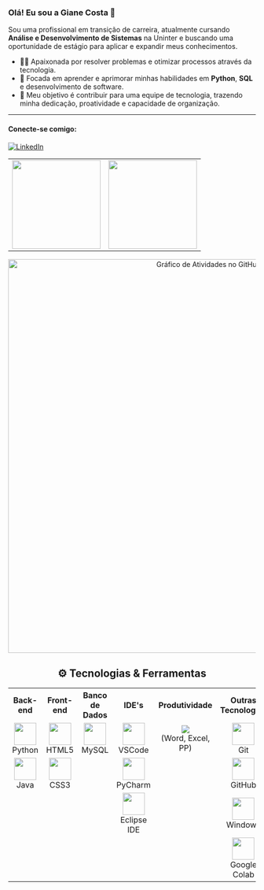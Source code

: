 ### Olá! Eu sou a Giane Costa 👋

Sou uma profissional em transição de carreira, atualmente cursando **Análise e Desenvolvimento de Sistemas** na Uninter e buscando uma oportunidade de estágio para aplicar e expandir meus conhecimentos.

- 👩‍💻 Apaixonada por resolver problemas e otimizar processos através da tecnologia.
- 🌱 Focada em aprender e aprimorar minhas habilidades em **Python**, **SQL** e desenvolvimento de software.
- 🎯 Meu objetivo é contribuir para uma equipe de tecnologia, trazendo minha dedicação, proatividade e capacidade de organização.

---

#### Conecte-se comigo:
[![LinkedIn](https://img.shields.io/badge/LinkedIn-0077B5?style=for-the-badge&logo=linkedin&logoColor=white)](https://www.linkedin.com/in/giane-costa/)

<table align="center">
  <tr>
    <td align="center">
      <img height="180em" src="https://github-readme-stats.vercel.app/api?username=Giane10&show_icons=true&theme=dracula&include_all_commits=true&count_private=true"/>
    </td>
    <td align="center">
      <img height="180em" src="https://github-readme-stats.vercel.app/api/top-langs/?username=Giane10&layout=compact&langs_count=7&theme=dracula"/>
    </td>
  </tr>
</table>

<div align="center">
  <img width="800" src="https://github-readme-activity-graph.vercel.app/graph?username=Giane10&theme=dracula" alt="Gráfico de Atividades no GitHub"/>
</div>

<h2 align="center">⚙️ Tecnologias & Ferramentas</h2>
<table align="center">
  <tr align="center">
    <th>Back-end</th>
    <th>Front-end</th>
    <th>Banco de Dados</th>
    <th>IDE's</th>
    <th>Produtividade</th>
    <th>Outras Tecnologias</th>
  </tr>
  
  <tr align="center">
    <td>
      <img src="https://cdn.jsdelivr.net/gh/devicons/devicon/icons/python/python-original.svg" width="45" height="45"/>
      <br>Python
    </td>
    <td>
      <img src="https://cdn.jsdelivr.net/gh/devicons/devicon/icons/html5/html5-original.svg" width="45" height="45"/>
      <br>HTML5
    </td>
    <td>
      <img src="https://cdn.jsdelivr.net/gh/devicons/devicon/icons/mysql/mysql-original.svg" width="45" height="45"/>
      <br>MySQL
    </td>
    <td>
      <img src="https://cdn.jsdelivr.net/gh/devicons/devicon/icons/vscode/vscode-original.svg" width="45" height="45"/>
      <br>VSCode
    </td>
    <td>
      <img src="https://img.shields.io/badge/Microsoft_Office-D83B01?style=for-the-badge&logo=microsoft-office&logoColor=white">
      <br>(Word, Excel, PP)
    </td>
    <td>
      <img src="https://cdn.jsdelivr.net/gh/devicons/devicon/icons/git/git-original.svg" width="45" height="45"/>
      <br>Git
    </td>
  </tr>

  <tr align="center">
    <td>
      <img src="https://cdn.jsdelivr.net/gh/devicons/devicon/icons/java/java-original.svg" width="45" height="45"/>
      <br>Java
    </td>
    <td>
      <img src="https://cdn.jsdelivr.net/gh/devicons/devicon/icons/css3/css3-original.svg" width="45" height="45"/>
      <br>CSS3
    </td>
    <td>
      </td>
    <td>
      <img src="https://cdn.jsdelivr.net/gh/devicons/devicon/icons/pycharm/pycharm-original.svg" width="45" height="45"/>
      <br>PyCharm
    </td>
     <td>
      </td>
    <td>
      <img src="https://cdn.jsdelivr.net/gh/devicons/devicon/icons/github/github-original.svg" width="45" height="45"/>
      <br>GitHub
    </td>
  </tr>

  <tr align="center">
    <td>
      </td>
    <td>
      </td>
    <td>
      </td>
    <td>
      <img src="https://cdn.jsdelivr.net/gh/devicons/devicon/icons/eclipse/eclipse-original.svg" width="45" height="45"/>
      <br>Eclipse IDE
    </td>
    <td>
      </td>
    <td>
      <img src="https://cdn.jsdelivr.net/gh/devicons/devicon/icons/windows8/windows8-original.svg" width="45" height="45"/>
      <br>Windows
    </td>
  </tr>
  
  <tr align="center">
    <td>
      </td>
    <td>
      </td>
    <td>
      </td>
    <td>
      </td>
    <td>
      </td>
    <td>
      <img src="https://cdn.jsdelivr.net/gh/devicons/devicon/icons/googlecolab/googlecolab-original.svg" width="45" height="45"/>
      <br>Google Colab
    </td>
  </tr>
</table>
